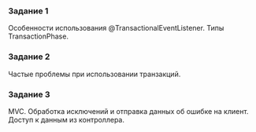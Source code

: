 <h3> Задание 1 </h3>
<p>Особенности использования @TransactionalEventListener. Типы TransactionPhase.</p>

<h3> Задание 2</h3>
<p>Частые проблемы при использовании транзакций.</p>

<h3> Задание 3</h3>
<p>MVC. Обработка исключений и отправка данных об ошибке на клиент. Доступ к данным из контроллера.</p>